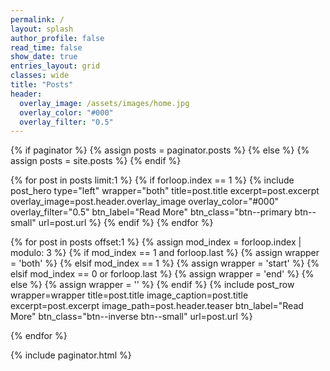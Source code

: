 ```yaml
---
permalink: /
layout: splash
author_profile: false
read_time: false
show_date: true
entries_layout: grid
classes: wide
title: "Posts" 
header:
  overlay_image: /assets/images/home.jpg
  overlay_color: "#000"
  overlay_filter: "0.5"
---
```




{% if paginator %}
  {% assign posts = paginator.posts %}
{% else %}
  {% assign posts = site.posts %}
{% endif %}

{% for post in posts limit:1 %}
  {% if forloop.index == 1 %}
    {% include post_hero type="left" wrapper="both" title=post.title excerpt=post.excerpt overlay_image=post.header.overlay_image overlay_color="#000" overlay_filter="0.5" btn_label="Read More" btn_class="btn--primary btn--small" url=post.url %}
  {% endif %}
{% endfor %}

{% for post in posts offset:1 %}
    {% assign mod_index = forloop.index | modulo: 3 %}
    {% if mod_index == 1 and forloop.last %}
      {% assign wrapper = 'both' %}
    {% elsif mod_index == 1 %}
      {% assign wrapper = 'start' %}
    {% elsif mod_index == 0 or forloop.last %}
      {% assign wrapper = 'end' %}
    {% else %}
      {% assign wrapper = '' %}
    {% endif %}
    {% include post_row wrapper=wrapper title=post.title image_caption=post.title excerpt=post.excerpt image_path=post.header.teaser btn_label="Read More" btn_class="btn--inverse btn--small" url=post.url %}
    
{% endfor %}

{% include paginator.html %}